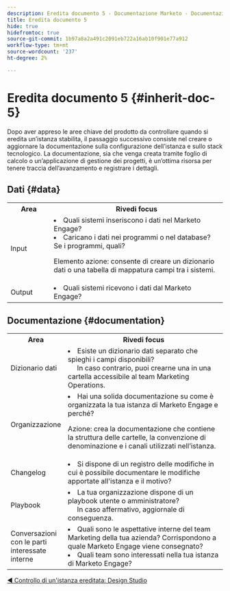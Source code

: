 ```yaml
---
description: Eredita documento 5 - Documentazione Marketo - Documentazione del prodotto
title: Eredita documento 5
hide: true
hidefromtoc: true
source-git-commit: 1b97a8a2a491c2091eb722a16ab10f901e77a912
workflow-type: tm+mt
source-wordcount: '237'
ht-degree: 2%

---
```


# Eredita documento 5 {#inherit-doc-5}

Dopo aver appreso le aree chiave del prodotto da controllare quando si eredita un’istanza stabilita, il passaggio successivo consiste nel creare o aggiornare la documentazione sulla configurazione dell’istanza e sullo stack tecnologico. La documentazione, sia che venga creata tramite foglio di calcolo o un’applicazione di gestione dei progetti, è un’ottima risorsa per tenere traccia dell’avanzamento e registrare i dettagli.

## Dati {#data}

<table style="table-layout:auto"> 
 <tbody> 
  <tr> 
   <th style="width:20%">Area</th> 
   <th>Rivedi focus</th>
  </tr> 
  <tr> 
   <td>Input</td> 
   <td><li>Quali sistemi inseriscono i dati nel Marketo Engage?</li>
   <li>Caricano i dati nei programmi o nel database? Se i programmi, quali?</li>
   <p>Elemento azione: consente di creare un dizionario dati o una tabella di mappatura campi tra i sistemi.</td>
  </tr>
  <tr> 
   <td>Output</td> 
   <td><li>Quali sistemi ricevono i dati dal Marketo Engage?</li></td>
  </tr>
 </tbody> 
</table>

## Documentazione {#documentation}

<table style="table-layout:auto"> 
 <tbody> 
  <tr> 
   <th style="width:20%">Area</th> 
   <th>Rivedi focus</th>
  </tr> 
  <tr> 
   <td>Dizionario dati</td> 
   <td><li>Esiste un dizionario dati separato che spieghi i campi disponibili?
   <br/>     In caso contrario, puoi crearne una in una cartella accessibile al team Marketing Operations.</li></td>
  </tr>
  <tr> 
   <td>Organizzazione</td> 
    <td><li>Hai una solida documentazione su come è organizzata la tua istanza di Marketo Engage e perché?</li>
   <p>Azione: crea la documentazione che contiene la struttura delle cartelle, la convenzione di denominazione e i canali utilizzati nell’istanza.</td>
  </tr>
  <tr> 
   <td>Changelog</td> 
    <td><li>Si dispone di un registro delle modifiche in cui è possibile documentare le modifiche apportate all'istanza e il motivo?</li></td>
  </tr>
  <tr> 
   <td>Playbook</td> 
    <td><li>La tua organizzazione dispone di un playbook utente o amministratore? 
    <br/>     In caso affermativo, aggiornale di conseguenza.</li></td>
  </tr>
  <tr> 
   <td>Conversazioni con le parti interessate interne</td> 
    <td><li>Quali sono le aspettative interne del team Marketing della tua azienda? Corrispondono a quale Marketo Engage viene consegnato?</li>
   <li>Quali team sono interessati nella tua istanza di Marketo Engage?</li></td>
  </tr>
 </tbody> 
</table>

[◄ Controllo di un&#39;istanza ereditata: Design Studio](/help/marketo/getting-started/inheriting-a-marketo-instance/new-inherit-doc-4.md)
